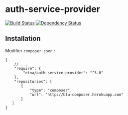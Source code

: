 auth-service-provider
=====================

[![Build Status](http://drone.etna-alternance.net/github.com/etna-alternance/composer-acl-service-provider/status.svg?branch=master)](http://drone.etna-alternance.net/github.com/etna-alternance/composer-auth-service-provider)
[![Dependency Status](https://www.versioneye.com/user/projects/53dde6f38e78abc19100004d/badge.svg)](https://www.versioneye.com/user/projects/53dde6f38e78abc19100004d)

Installation
------------

Modifier `composer.json` :

```
{
    // ...
    "require": {
        "etna/auth-service-provider": "^3.0"
    },
    "repositories": [
       {
           "type": "composer",
           "url": "http://blu-composer.herokuapp.com"
       }
   ]
}
```
